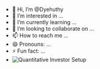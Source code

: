 - 👋 Hi, I’m @Dyehuthy
- 👀 I’m interested in ...
- 🌱 I’m currently learning ...
- 💞️ I’m looking to collaborate on ...
- 📫 How to reach me ...
- 😄 Pronouns: ...
- ⚡ Fun fact: ...
- ![Quantitative Investor Setup](https://s3.coinmarketcap.com/static-gravity/image/7c2ad8389e2c4ae587a079b90bcf8a49.jpg)
